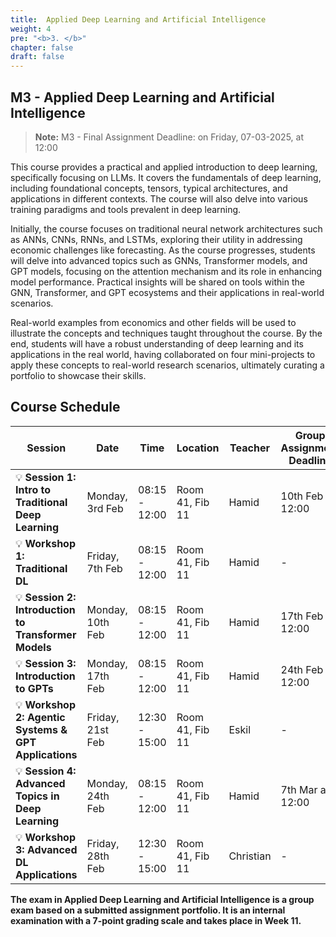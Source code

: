 ```yaml
---
title:  Applied Deep Learning and Artificial Intelligence
weight: 4
pre: "<b>3. </b>"
chapter: false
draft: false
---
```



## M3 - Applied Deep Learning and Artificial Intelligence
> **Note:** M3 - Final Assignment Deadline: on Friday, 07-03-2025, at 12:00


This course provides a practical and applied introduction to deep learning, specifically focusing on LLMs. It covers the fundamentals of deep learning, including foundational concepts, tensors, typical architectures, and applications in different contexts. The course will also delve into various training paradigms and tools prevalent in deep learning.

Initially, the course focuses on traditional neural network architectures such as ANNs, CNNs, RNNs, and LSTMs, exploring their utility in addressing economic challenges like forecasting. As the course progresses, students will delve into advanced topics such as GNNs, Transformer models, and GPT models, focusing on the attention mechanism and its role in enhancing model performance. Practical insights will be shared on tools within the GNN, Transformer, and GPT ecosystems and their applications in real-world scenarios.

Real-world examples from economics and other fields will be used to illustrate the concepts and techniques taught throughout the course. By the end, students will have a robust understanding of deep learning and its applications in the real world, having collaborated on four mini-projects to apply these concepts to real-world research scenarios, ultimately curating a portfolio to showcase their skills.

## Course Schedule

| **Session** | **Date** | **Time** | **Location** | **Teacher** | **Group Assignment Deadline** |
|------------|------------|------------|----------------|------------|----------------|
| 💡 **Session 1: Intro to Traditional Deep Learning** | Monday, 3rd Feb | 08:15 - 12:00 | Room 41, Fib 11 | Hamid | 10th Feb at 12:00 |
| 💡 **Workshop 1: Traditional DL** | Friday, 7th Feb | 08:15 - 12:00 | Room 41, Fib 11 | Hamid | - |
| 💡 **Session 2: Introduction to Transformer Models** | Monday, 10th Feb | 08:15 - 12:00 | Room 41, Fib 11 | Hamid | 17th Feb at 12:00 |
| 💡 **Session 3: Introduction to GPTs** | Monday, 17th Feb | 08:15 - 12:00 | Room 41, Fib 11 | Hamid | 24th Feb at 12:00 |
| 💡 **Workshop 2: Agentic Systems & GPT Applications** | Friday, 21st Feb | 12:30 - 15:00 | Room 41, Fib 11 | Eskil | - |
| 💡 **Session 4: Advanced Topics in Deep Learning** | Monday, 24th Feb | 08:15 - 12:00 | Room 41, Fib 11 | Hamid | 7th Mar at 12:00 |
| 💡 **Workshop 3: Advanced DL Applications** | Friday, 28th Feb | 12:30 - 15:00 | Room 41, Fib 11 | Christian | - |

**The exam in Applied Deep Learning and Artificial Intelligence is a group exam based on a submitted assignment portfolio. It is an internal examination with a 7-point grading scale and takes place in Week 11.**


<!-- Session 1: Intro to Traditional Deep Learning
📅 Monday, 3rd of February | ⏰ 08.15-12.00 | 📍 Room 41, Fibigerstræde 11
👨‍🏫 Teacher: Hamid
📌 Group Assignment 1 Deadline: 10th of February at 12:00

💡 Exercise Workshop 1
📅 Friday, 7th of February | ⏰ 08.15-12.00 | 📍 Room 41, Fibigerstræde 11
👨‍🏫 Teacher: Hamid

Session 2: Introduction to Transformer Models
📅 Monday, 10th of February | ⏰ 08.15-12.00 | 📍 Room 41, Fibigerstræde 11
👨‍🏫 Teacher: Hamid
📌 Group Assignment 2 Deadline: 17th of February at 12:00

Session 3: Introduction to Generative Pre-trained Models (GPTs)
📅 Monday, 17th of February | ⏰ 08.15-12.00 | 📍 Room 41, Fibigerstræde 11
👨‍🏫 Teacher: Hamid
📌 Group Assignment 3 Deadline: 24th of February at 12:00

💡 Exercise Session 2
📅 Friday, 21st of February | ⏰ 12:30-15:00 | 📍 Room 41, Fibigerstræde 11
👨‍🏫 Teacher: Eskil 

Session 4: Advanced Topics in Deep Learning - Graph Neural Networks (GNNs)
📅 Monday, 24th of February | ⏰ 08.15-12.00 | 📍 Room 41, Fibigerstræde 11
👨‍🏫 Teacher: Hamid
📌 Final Assignment Deadline: Friday, 7th of March at 12:00

💡 Exercise Session 3
📅 Friday, 28th of February | ⏰ 12:30-15:00 | 📍 Room 41, Fibigerstræde 11
👨‍🏫 Teacher: Christian  -->


